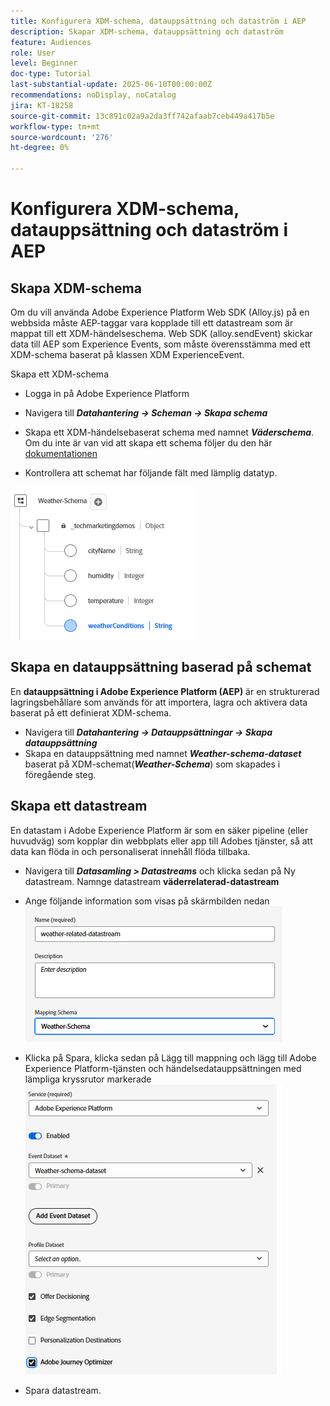 ```yaml
---
title: Konfigurera XDM-schema, datauppsättning och dataström i AEP
description: Skapar XDM-schema, datauppsättning och dataström
feature: Audiences
role: User
level: Beginner
doc-type: Tutorial
last-substantial-update: 2025-06-10T00:00:00Z
recommendations: noDisplay, noCatalog
jira: KT-18258
source-git-commit: 13c891c02a9a2da3ff742afaab7ceb449a417b5e
workflow-type: tm+mt
source-wordcount: '276'
ht-degree: 0%

---
```


# Konfigurera XDM-schema, datauppsättning och dataström i AEP

## Skapa XDM-schema

Om du vill använda Adobe Experience Platform Web SDK (Alloy.js) på en webbsida måste AEP-taggar vara kopplade till ett datastream som är mappat till ett XDM-händelseschema. Web SDK (alloy.sendEvent) skickar data till AEP som Experience Events, som måste överensstämma med ett XDM-schema baserat på klassen XDM ExperienceEvent.

Skapa ett XDM-schema

* Logga in på Adobe Experience Platform
* Navigera till _**Datahantering -> Scheman -> Skapa schema**_

* Skapa ett XDM-händelsebaserat schema med namnet **_Väderschema_**. Om du inte är van vid att skapa ett schema följer du den här [dokumentationen](https://experienceleague.adobe.com/en/docs/experience-platform/xdm/tutorials/create-schema-ui)


* Kontrollera att schemat har följande fält med lämplig datatyp.

![väderschema](assets/weather-schema.png)

## Skapa en datauppsättning baserad på schemat

En **datauppsättning i Adobe Experience Platform (AEP)** är en strukturerad lagringsbehållare som används för att importera, lagra och aktivera data baserat på ett definierat XDM-schema.

* Navigera till _**Datahantering -> Datauppsättningar -> Skapa datauppsättning**_
* Skapa en datauppsättning med namnet **_Weather-schema-dataset_** baserat på XDM-schemat(_**Weather-Schema**_) som skapades i föregående steg.


## Skapa ett datastream

En datastam i Adobe Experience Platform är som en säker pipeline (eller huvudväg) som kopplar din webbplats eller app till Adobes tjänster, så att data kan flöda in och personaliserat innehåll flöda tillbaka.

* Navigera till _**Datasamling > Datastreams**_ och klicka sedan på Ny datastream. Namnge datastream **väderrelaterad-datastream**


* Ange följande information som visas på skärmbilden nedan
  ![datastream](assets/datastream.png)
* Klicka på Spara, klicka sedan på Lägg till mappning och lägg till Adobe Experience Platform-tjänsten och händelsedatauppsättningen med lämpliga kryssrutor markerade
  ![datastream-mapping](assets/datastream-service.png)

* Spara datastream.
